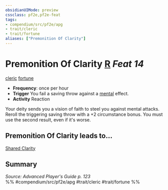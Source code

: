```yaml
---
obsidianUIMode: preview
cssclass: pf2e,pf2e-feat
tags:
- compendium/src/pf2e/apg
- trait/cleric
- trait/fortune
aliases: ["Premonition Of Clarity"]
---
```

# Premonition Of Clarity  [R](rules/core-rulebook/chapter-9-playing-the-game.md#Actions "Reaction") *Feat 14*  
[cleric](rules/traits/cleric.md "Cleric Class Trait")  [fortune](rules/traits/fortune.md "Fortune Effect Trait")  

- **Frequency**: once per hour
- **Trigger** You fail a saving throw against a [mental](rules/traits/mental.md "Mental Effect Trait") effect.
- **Activity** Reaction

Your deity sends you a vision of faith to steel you against mental attacks. Reroll the triggering saving throw with a +2 circumstance bonus. You must use the second result, even if it's worse.

## Premonition Of Clarity leads to...

[Shared Clarity](compendium/feats/shared-clarity-apg.md)

## Summary

*Source: Advanced Player's Guide p. 123*  
%% #compendium/src/pf2e/apg #trait/cleric #trait/fortune %%